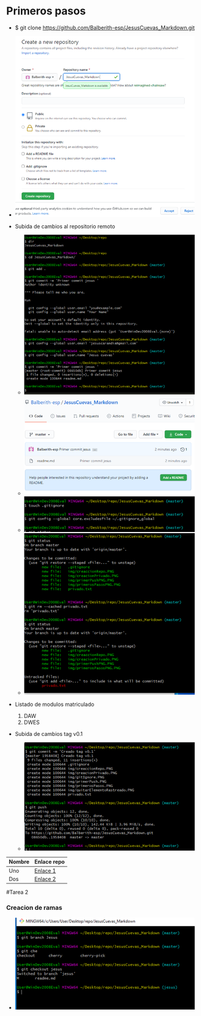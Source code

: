 # Primeros pasos
* $ git clone https://github.com/Balberith-esp/JesusCuevas_Markdown.git
* ![Creacion repositorio](img/creaccionRepo.png)
* Subida de cambios al repositorio remoto
	* ![Primeros Pasos](img/primerosPasos.png)
	* ![Primer Push](img/PrimerPush.png)
	* ![GitIgnore](img/gitIgnore.png)
	* ![Quitar Elemento Rastreado](img/quitarElementoRastreado.png)
* Listado de modulos matriculado
	1. DAW
	2. DWES

* Subida de cambios tag v0.1
	* ![push and tag](img/pushTag.png)

| Nombre | Enlace repo | 
| -- | -- |
| Uno | [Enlace 1][1] | 
| Dos | [Enlace 2][2] | 

[1]:wwww.google.es
[2]:wwww.google.es

#Tarea 2
### Creacion de ramas
* ![push and tag](img/nuevaRamaCambio.png)